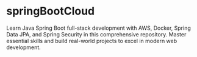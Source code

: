 # springBootCloud
Learn Java Spring Boot full-stack development with AWS, Docker, Spring Data JPA, and Spring Security in this comprehensive repository. Master essential skills and build real-world projects to excel in modern web development.
